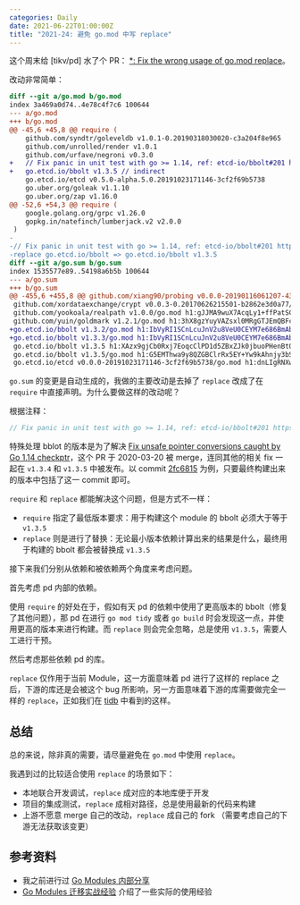 ```yaml
---
categories: Daily
date: 2021-06-22T01:00:00Z
title: "2021-24: 避免 go.mod 中写 replace"
---
```


这个周末给 [tikv/pd] 水了个 PR： [*: Fix the wrong usage of go.mod replace](https://github.com/tikv/pd/pull/3802)。

改动非常简单：

```diff
diff --git a/go.mod b/go.mod
index 3a469a0d74..4e78c4f7c6 100644
--- a/go.mod
+++ b/go.mod
@@ -45,6 +45,8 @@ require (
 	github.com/syndtr/goleveldb v1.0.1-0.20190318030020-c3a204f8e965
 	github.com/unrolled/render v1.0.1
 	github.com/urfave/negroni v0.3.0
+	// Fix panic in unit test with go >= 1.14, ref: etcd-io/bbolt#201 https://github.com/etcd-io/bbolt/pull/201
+	go.etcd.io/bbolt v1.3.5 // indirect
 	go.etcd.io/etcd v0.5.0-alpha.5.0.20191023171146-3cf2f69b5738
 	go.uber.org/goleak v1.1.10
 	go.uber.org/zap v1.16.0
@@ -52,6 +54,3 @@ require (
 	google.golang.org/grpc v1.26.0
 	gopkg.in/natefinch/lumberjack.v2 v2.0.0
 )
-
-// Fix panic in unit test with go >= 1.14, ref: etcd-io/bbolt#201 https://github.com/etcd-io/bbolt/pull/201
-replace go.etcd.io/bbolt => go.etcd.io/bbolt v1.3.5
diff --git a/go.sum b/go.sum
index 1535577e89..54198a6b5b 100644
--- a/go.sum
+++ b/go.sum
@@ -455,6 +455,8 @@ github.com/xiang90/probing v0.0.0-20190116061207-43a291ad63a2/go.mod h1:UETIi67q
 github.com/xordataexchange/crypt v0.0.3-0.20170626215501-b2862e3d0a77/go.mod h1:aYKd//L2LvnjZzWKhF00oedf4jCCReLcmhLdhm1A27Q=
 github.com/yookoala/realpath v1.0.0/go.mod h1:gJJMA9wuX7AcqLy1+ffPatSCySA1FQ2S8Ya9AIoYBpE=
 github.com/yuin/goldmark v1.2.1/go.mod h1:3hX8gzYuyVAZsxl0MRgGTJEmQBFcNTphYh9decYSb74=
+go.etcd.io/bbolt v1.3.2/go.mod h1:IbVyRI1SCnLcuJnV2u8VeU0CEYM7e686BmAb1XKL+uU=
+go.etcd.io/bbolt v1.3.3/go.mod h1:IbVyRI1SCnLcuJnV2u8VeU0CEYM7e686BmAb1XKL+uU=
 go.etcd.io/bbolt v1.3.5 h1:XAzx9gjCb0Rxj7EoqcClPD1d5ZBxZJk0jbuoPHenBt0=
 go.etcd.io/bbolt v1.3.5/go.mod h1:G5EMThwa9y8QZGBClrRx5EY+Yw9kAhnjy3bSjsnlVTQ=
 go.etcd.io/etcd v0.0.0-20191023171146-3cf2f69b5738/go.mod h1:dnLIgRNXwCJa5e+c6mIZCrds/GIG4ncV9HhK5PX7jPg=
```

`go.sum` 的变更是自动生成的，我做的主要改动是去掉了 `replace` 改成了在 `require` 中直接声明。为什么要做这样的改动呢？

根据注释：

```go
// Fix panic in unit test with go >= 1.14, ref: etcd-io/bbolt#201 https://github.com/etcd-io/bbolt/pull/201
```

特殊处理 bblot 的版本是为了解决 [Fix unsafe pointer conversions caught by Go 1.14 checkptr](https://github.com/etcd-io/bbolt/pull/201)，这个 PR 于 2020-03-20 被 merge，连同其他的相关 fix 一起在 `v1.3.4` 和 `v1.3.5` 中被发布。以 commit [2fc6815](https://github.com/etcd-io/bbolt/commit/2fc6815ca0710a2824a3210df5a2fb059829d4b5) 为例，只要最终构建出来的版本中包括了这一 commit 即可。

`require` 和 `replace` 都能解决这个问题，但是方式不一样：

- `require` 指定了最低版本要求：用于构建这个 module 的 bbolt 必须大于等于 `v1.3.5`
- `replace` 则是进行了替换：无论最小版本依赖计算出来的结果是什么，最终用于构建的 bbolt 都会被替换成 `v1.3.5`

接下来我们分别从依赖和被依赖两个角度来考虑问题。

首先考虑 pd 内部的依赖。

使用 `require` 的好处在于，假如有天 pd 的依赖中使用了更高版本的 bbolt（修复了其他问题），那 pd 在进行 `go mod tidy` 或者 `go build` 时会发现这一点，并使用更高的版本来进行构建。而 `replace` 则会完全忽略，总是使用 `v1.3.5`，需要人工进行干预。

然后考虑那些依赖 pd 的库。

`replace` 仅作用于当前 Module，这一方面意味着 pd 进行了这样的 replace 之后，下游的库还是会被这个 bug 所影响，另一方面意味着下游的库需要做完全一样的 `replace`，正如我们在 [tidb](https://github.com/pingcap/tidb/blob/master/go.mod#L84-L85) 中看到的这样。

## 总结

总的来说，除非真的需要，请尽量避免在 `go.mod` 中使用 `replace`。

我遇到过的比较适合使用 `replace` 的场景如下：

- 本地联合开发调试，`replace` 成对应的本地库便于开发
- 项目的集成测试，`replace` 成相对路径，总是使用最新的代码来构建
- 上游不愿意 merge 自己的改动，`replace` 成自己的 fork （需要考虑自己的下游无法获取该变更）

## 参考资料

- 我之前进行过 [Go Modules 内部分享](https://xuanwo.io/2019/05/27/go-modules/)
- [Go Modules 迁移实战经验](https://xuanwo.io/2019/08/22/go-modules-migrate/) 介绍了一些实际的使用经验
